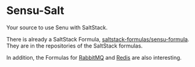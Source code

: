 # Sensu-Salt

Your source to use Senu with SaltStack.

There is already a SaltStack Formula, [saltstack-formulas/sensu-formula](https://github.com/saltstack-formulas/sensu-formula). They are in the repositories of the SaltStack formulas.

In addition, the Formulas for [RabbitMQ](https://github.com/salt-formulas/salt-formula-rabbitmq) and [Redis](https://github.com/salt-formulas/salt-formula-redis) are also interesting.
